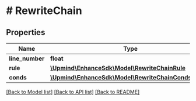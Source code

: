# # RewriteChain

## Properties

Name | Type | Description | Notes
------------ | ------------- | ------------- | -------------
**line_number** | **float** |  |
**rule** | [**\Upmind\EnhanceSdk\Model\RewriteChainRule**](RewriteChainRule.md) |  |
**conds** | [**\Upmind\EnhanceSdk\Model\RewriteChainCondsInner[]**](RewriteChainCondsInner.md) |  |

[[Back to Model list]](../../README.md#models) [[Back to API list]](../../README.md#endpoints) [[Back to README]](../../README.md)
